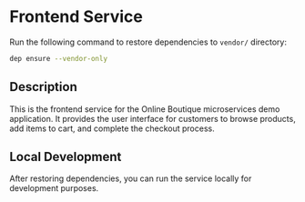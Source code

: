 # Frontend Service

Run the following command to restore dependencies to `vendor/` directory:

```bash
dep ensure --vendor-only
```

## Description
This is the frontend service for the Online Boutique microservices demo application. It provides the user interface for customers to browse products, add items to cart, and complete the checkout process.

## Local Development
After restoring dependencies, you can run the service locally for development purposes.